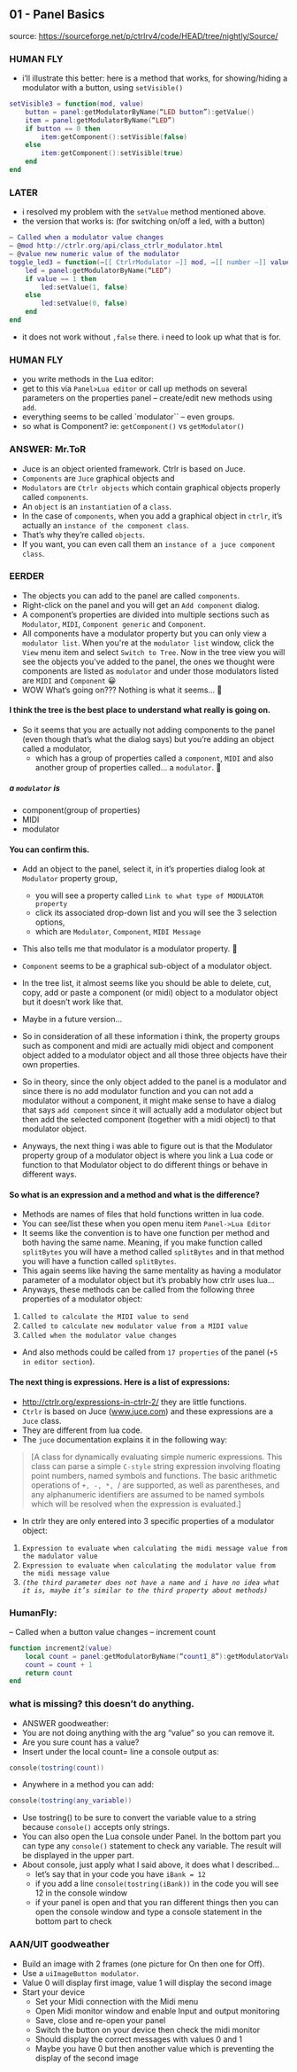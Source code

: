 ## 01 - Panel Basics

source: https://sourceforge.net/p/ctrlrv4/code/HEAD/tree/nightly/Source/

### HUMAN FLY
- i’ll illustrate this better: here is a method that works, for showing/hiding a modulator with a button, using `setVisible()`
```lua
setVisible3 = function(mod, value)
    button = panel:getModulatorByName(“LED button”):getValue()
    item = panel:getModulatorByName(“LED”)
    if button == 0 then
        item:getComponent():setVisible(false)
    else
        item:getComponent():setVisible(true)
    end
end
```

### LATER
- i resolved my problem with the `setValue` method mentioned above.
- the version that works is: (for switching on/off a led, with a button)
```lua
— Called when a modulator value changes
— @mod http://ctrlr.org/api/class_ctrlr_modulator.html
— @value new numeric value of the modulator
toggle_led3 = function(–[[ CtrlrModulator –]] mod, –[[ number –]] value, –[[ number –]] source)
    led = panel:getModulatorByName(“LED”)
    if value == 1 then
        led:setValue(1, false)
    else
        led:setValue(0, false)
    end
end
```
- it does not work without `,false` there. i need to look up what that is for. 

### HUMAN FLY
- you write methods in the Lua editor:
- get to this via `Panel>Lua editor` or call up methods on several parameters on the properties panel – create/edit new methods using `add`.
- everything seems to be called `modulator`` – even groups.
- so what is Component? ie: `getComponent()` vs `getModulator()`

### ANSWER: Mr.ToR
- Juce is an object oriented framework. Ctrlr is based on Juce. 
- `Components` are `Juce` graphical objects and 
- `Modulators` are `Ctrlr objects` which contain graphical objects properly called `components`. 
- An `object` is an `instantiation` of a `class`. 
- In the case of `components`, when you add a graphical object in `ctrlr`, it’s actually an `instance of the component class`. 
- That’s why they’re called `objects`.
- If you want, you can even call them an `instance of a juce component class`.
 
### EERDER
- The objects you can add to the panel are called `components`.
- Right-click on the panel and you will get an `Add component` dialog.
- A component’s properties are divided into multiple sections such as `Modulator`, `MIDI`, `Component generic` and `Component`.
- All components have a modulator property but you can only view a `modulator list`. When you're at the `modulator list` window, click the `View` menu item and select `Switch to Tree`. Now in the tree view you will see the objects you've added to the panel, the ones we thought were components are listed as `modulator` and under those modulators listed are `MIDI` and `Component` 😀
- WOW What’s going on??? Nothing is what it seems… 🙂

#### I think the tree is the best place to understand what really is going on.
- So it seems that you are actually not adding components to the panel (even though that’s what the dialog says) but you’re adding an object called a modulator, 
  - which has a group of properties called a `component`, `MIDI` and also another group of properties called… a `modulator`. 🙂
##### a `modulator` is
  - component(group of properties)
  - MIDI
  - modulator

#### You can confirm this. 
- Add an object to the panel, select it, in it’s properties dialog look at `Modulator` property group, 
  - you will see a property called `Link to what type of MODULATOR property` 
  - click its associated drop-down list and you will see the 3 selection options, 
  - which are `Modulator`, `Component`, `MIDI Message` 
- This also tells me that modulator is a modulator property. 🙂 
- `Component` seems to be a graphical sub-object of a modulator object. 
- In the tree list, it almost seems like you should be able to delete, cut, copy, add or paste a component (or midi) object to a modulator object but it doesn’t work like that. 
- Maybe in a future version…

- So in consideration of all these information i think, the property groups such as component and midi are actually midi object and component object added to a modulator object and all those three objects have their own properties.
- So in theory, since the only object added to the panel is a modulator and since there is no add modulator function and you can not add a modulator without a component, it might make sense to have a dialog that says `add component` since it will actually add a modulator object but then add the selected component (together with a midi object) to that modulator object.
- Anyways, the next thing i was able to figure out is that the Modulator property group of a modulator object is where you link a Lua code or function to that Modulator object to do different things or behave in different ways.

#### So what is an expression and a method and what is the difference?
- Methods are names of files that hold functions written in lua code. 
- You can see/list these when you open menu item `Panel->Lua Editor`
- It seems like the convention is to have one function per method and both having the same name. Meaning, if you make function called `splitBytes` you will have a method called `splitBytes` and in that method you will have a function called `splitBytes`. 
- This again seems like having the same mentality as having a modulator parameter of a modulator object but it’s probably how ctrlr uses lua…  
- Anyways, these methods can be called from the following three properties of a modulator object:
1. `Called to calculate the MIDI value to send`
2. `Called to calculate new modulator value from a MIDI value`
3. `Called when the modulator value changes`
- And also methods could be called from `17 properties` of the panel (`+5 in editor section`).

#### The next thing is expressions. Here is a list of expressions:
- http://ctrlr.org/expressions-in-ctrlr-2/ they are little functions. 
- `Ctrlr` is based on Juce (www.juce.com) and these expressions are a `Juce` class.
- They are different from lua code. 
- The `juce` documentation explains it in the following way:
> [A class for dynamically evaluating simple numeric expressions.
> This class can parse a simple `C-style` string expression involving floating point numbers, named symbols and functions. 
> The basic arithmetic operations of `+, -, *, `/ are supported, as well as parentheses, and any alphanumeric identifiers are assumed to be named symbols which will be resolved when the expression is evaluated.]

- In ctrlr they are only entered into 3 specific properties of a modulator object:
1. `Expression to evaluate when calculating the midi message value from the madulator value`
2. `Expression to evaluate when calculating the modulator value from the midi message value`
3. _`(the third parameter does not have a name and i have no idea what it is, maybe it’s similar to the third property about methods)`_


### HumanFly:
– Called when a button value changes
– increment count
```lua
function increment2(value)
    local count = panel:getModulatorByName(“count1_8”):getModulatorValue()
    count = count + 1
    return count
end
```

### what is missing? this doesn’t do anything.
- ANSWER goodweather: 
- You are not doing anything with the arg “value” so you can remove it.
- Are you sure count has a value?
- Insert under the local count= line a console output as:
```lua
console(tostring(count))
```

- Anywhere in a method you can add:
```lua
console(tostring(any_variable))
```
- Use tostring() to be sure to convert the variable value to a string because `console()` accepts only strings.
- You can also open the Lua console under Panel. In the bottom part you can type any `console()` statement to check any variable. The result will be displayed in the upper part.
- About console, just apply what I said above, it does what I described…
  - let’s say that in your code you have `iBank = 12`
  - if you add a line `console(tostring(iBank))` in the code you will see 12 in the console window
  - if your panel is open and that you ran different things then you can open the console window and type a console statement in the bottom part to check 

### AAN/UIT goodweather
- Build an image with 2 frames (one picture for On then one for Off).
- Use a `uiImageButton modulator`.
- Value 0 will display first image, value 1 will display the second image
- Start your device
  - Set your Midi connection with the Midi menu
  - Open Midi monitor window and enable Input and output monitoring
  - Save, close and re-open your panel
  - Switch the button on your device then check the midi monitor
  - Should display the correct messages with values 0 and 1
  - Maybe you have 0 but then another value which is preventing the display of the second image

